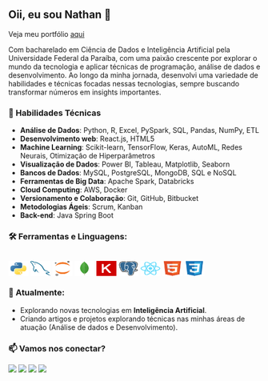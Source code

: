 ## Oii, eu sou Nathan 👋

Veja meu portfólio [aqui](https://nathancarlos22.github.io/portfolio/)

Com bacharelado em Ciência de Dados e Inteligência Artificial pela Universidade Federal da Paraíba, com uma paixão crescente por explorar o mundo da tecnologia e aplicar técnicas de programação, análise de dados e desenvolvimento. Ao longo da minha jornada, desenvolvi uma variedade de habilidades e técnicas focadas nessas tecnologias, sempre buscando transformar números em insights importantes.

### 🚀 Habilidades Técnicas

- **Análise de Dados**: Python, R, Excel, PySpark, SQL, Pandas, NumPy, ETL
- **Desenvolvimento web**: React.js, HTML5
- **Machine Learning**: Scikit-learn, TensorFlow, Keras, AutoML, Redes Neurais, Otimização de Hiperparâmetros
- **Visualização de Dados**: Power BI, Tableau, Matplotlib, Seaborn
- **Bancos de Dados**: MySQL, PostgreSQL, MongoDB, SQL e NoSQL
- **Ferramentas de Big Data**: Apache Spark, Databricks
- **Cloud Computing**: AWS, Docker
- **Versionamento e Colaboração**: Git, GitHub, Bitbucket
- **Metodologias Ágeis**: Scrum, Kanban
- **Back-end**: Java Spring Boot

### 🛠️ Ferramentas e Linguagens:
<div style="display: inline_block"><br>
  <img align="center" alt="Python" height="30" width="40" src="https://raw.githubusercontent.com/devicons/devicon/master/icons/python/python-original.svg">
  <img align="center" alt="MySQL" height="30" width="40" src="https://github.com/devicons/devicon/blob/master/icons/mysql/mysql-original.svg">
  <img align="center" alt="Jupyter" height="30" width="40" src="https://github.com/devicons/devicon/blob/master/icons/jupyter/jupyter-original.svg">
  <img align="center" alt="MongoDB" height="30" width="40" src="https://github.com/devicons/devicon/blob/master/icons/mongodb/mongodb-original.svg">
  <img align="center" alt="Keras" height="30" width="40" src="https://github.com/devicons/devicon/blob/master/icons/keras/keras-original.svg">
  <img align="center" alt="PostgreSQL" height="30" width="40" src="https://github.com/devicons/devicon/blob/master/icons/postgresql/postgresql-original.svg">
  <img align="center" alt="React.js" height="30" width="40" src="https://raw.githubusercontent.com/devicons/devicon/master/icons/react/react-original.svg">
  <img align="center" alt="HTML" height="30" width="40" src="https://raw.githubusercontent.com/devicons/devicon/master/icons/html5/html5-original.svg">
  <img align="center" alt="CSS" height="30" width="40" src="https://raw.githubusercontent.com/devicons/devicon/master/icons/css3/css3-original.svg">
</div>



### 🌱 Atualmente:

- Explorando novas tecnologias em **Inteligência Artificial**.
- Criando artigos e projetos explorando técnicas nas minhas áreas de atuação (Análise de dados e Desenvolvimento).

### 📫 Vamos nos conectar?

<div>
  <a href="https://instagram.com/n4_th" target="_blank"><img src="https://img.shields.io/badge/-Instagram-%23E4405F?style=for-the-badge&logo=instagram&logoColor=white" target="_blank"></a>
  <a href="mailto:nathan.carlos2@hotmail.com"><img src="https://img.shields.io/badge/-Gmail-%23333?style=for-the-badge&logo=gmail&logoColor=white" target="_blank"></a>
  <a href="https://www.linkedin.com/in/nathan-carlos/" target="_blank"><img src="https://img.shields.io/badge/-LinkedIn-%230077B5?style=for-the-badge&logo=linkedin&logoColor=white" target="_blank"></a>
  <a href="https://nathancarlos22.github.io/portfolio/" target="_blank"><img src="https://img.shields.io/badge/-Portfólio-%23000000?style=for-the-badge&logo=linktree&logoColor=white" target="_blank"></a>

</div>
